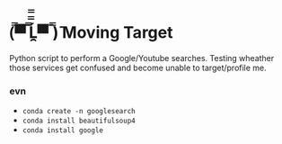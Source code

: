 # (̿▀̿ ̿Ĺ̯̿̿▀̿ ̿)̄ Moving Target

Python script to perform a Google/Youtube searches.  Testing wheather those services get confused and become unable to target/profile me.

### evn

- `conda create -n googlesearch`
- `conda install beautifulsoup4`
- `conda install google`
